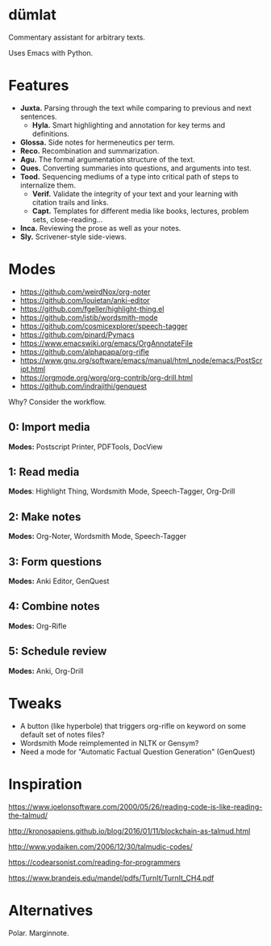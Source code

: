 # dümlat
Commentary assistant for arbitrary texts.

Uses Emacs with Python.

# Features

* **Juxta.** Parsing through the text while comparing to previous and next sentences.
  * **Hyla.** Smart highlighting and annotation for key terms and definitions.
* **Glossa.** Side notes for hermeneutics per term.
* **Reco.** Recombination and summarization.
* **Agu.** The formal argumentation structure of the text.
* **Ques.** Converting summaries into questions, and arguments into test.
* **Tood.** Sequencing mediums of a type into critical path of steps to internalize them.
  * **Verif.** Validate the integrity of your text and your learning with citation trails and links.
  * **Capt.** Templates for different media like books, lectures, problem sets, close-reading...
* **Inca.** Reviewing the prose as well as your notes.
* **Sly.** Scrivener-style side-views.

# Modes
* https://github.com/weirdNox/org-noter
* https://github.com/louietan/anki-editor
* https://github.com/fgeller/highlight-thing.el
* https://github.com/istib/wordsmith-mode
* https://github.com/cosmicexplorer/speech-tagger
* https://github.com/pinard/Pymacs
* https://www.emacswiki.org/emacs/OrgAnnotateFile
* https://github.com/alphapapa/org-rifle
* https://www.gnu.org/software/emacs/manual/html_node/emacs/PostScript.html
* https://orgmode.org/worg/org-contrib/org-drill.html
* https://github.com/indrajithi/genquest

Why? Consider the workflow.

## 0: Import media
**Modes:** Postscript Printer, PDFTools, DocView

## 1: Read media
**Modes**: Highlight Thing, Wordsmith Mode, Speech-Tagger, Org-Drill

## 2: Make notes
**Modes:** Org-Noter, Wordsmith Mode, Speech-Tagger

## 3: Form questions
**Modes:** Anki Editor, GenQuest

## 4: Combine notes
**Modes:** Org-Rifle

## 5: Schedule review
**Modes:** Anki, Org-Drill

# Tweaks
* A button (like hyperbole) that triggers org-rifle on keyword on some default set of notes files?
* Wordsmith Mode reimplemented in NLTK or Gensym?
* Need a mode for "Automatic Factual Question Generation" (GenQuest)

# Inspiration
https://www.joelonsoftware.com/2000/05/26/reading-code-is-like-reading-the-talmud/

http://kronosapiens.github.io/blog/2016/01/11/blockchain-as-talmud.html

http://www.yodaiken.com/2006/12/30/talmudic-codes/

https://codearsonist.com/reading-for-programmers

https://www.brandeis.edu/mandel/pdfs/TurnIt/TurnIt_CH4.pdf

# Alternatives
Polar. Marginnote.
